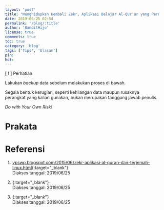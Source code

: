 ```yaml
---
layout: 'post'
title: "Menghidupkan Kembali Zekr, Aplikasi Belajar Al-Qur'an yang Pernah Populer"
date: 2019-06-25 02:54
permalink: '/blog/:title'
author: 'BanditHijo'
license: true
comments: true
toc: true
category: 'blog'
tags: ['Tips', 'Ulasan']
pin:
hot:
---
```


<!-- BANNER OF THE POST -->
<!-- <img class="post&#45;body&#45;img" src="{{ site.lazyload.logo_blank_banner }}" data&#45;echo="#" alt="banner"> -->

<div class="blockquote-red">
<div class="blockquote-red-title">[ ! ] Perhatian</div>
<p>Lakukan <i>backup</i> data sebelum melakukan proses di bawah.</p>
<p>Segala bentuk kerugian, seperti kehilangan data maupun rusaknya perangkat yang kalian gunakan, bukan merupakan tanggung jawab penulis.</p>
<p><i>Do with Your Own Risk!</i></p>
</div>

# Prakata




# Referensi

1. [vpswp.blogspot.com/2015/06/zekr-aplikasi-al-quran-dan-terjemah-linux.html](https://vpswp.blogspot.com/2015/06/zekr-aplikasi-al-quran-dan-terjemah-linux.html){:target="_blank"}
<br>Diakses tanggal: 2019/06/25

2. [](){:target="_blank"}
<br>Diakses tanggal: 2019/06/25

3. [](){:target="_blank"}
<br>Diakses tanggal: 2019/06/25

